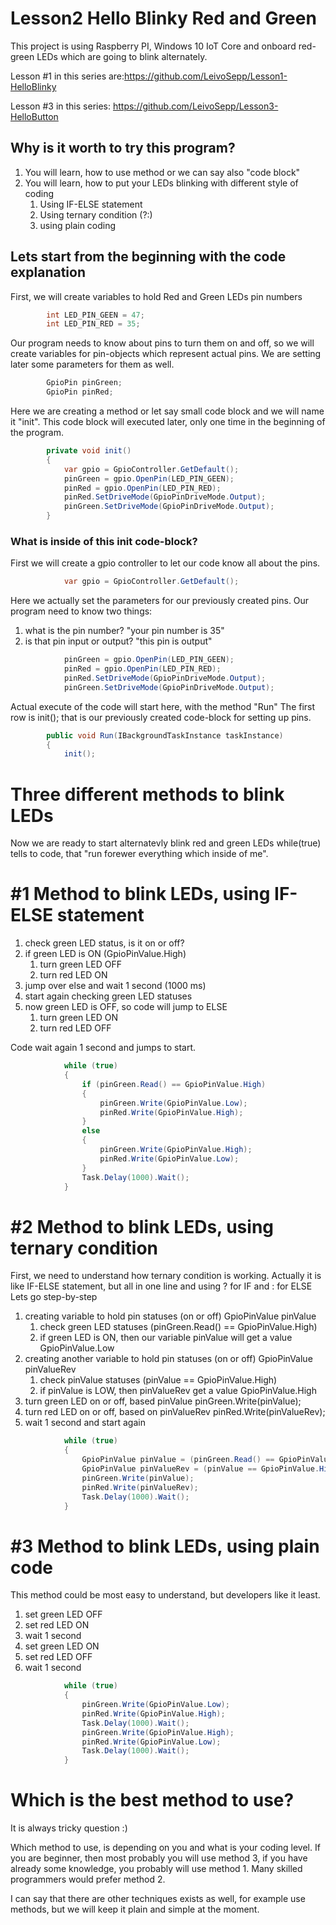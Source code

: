 # Lesson2 Hello Blinky Red and Green
This project is using Raspberry PI, Windows 10 IoT Core and onboard red-green LEDs which are going to blink alternately.

Lesson #1 in this series are:https://github.com/LeivoSepp/Lesson1-HelloBlinky

Lesson #3 in this series: https://github.com/LeivoSepp/Lesson3-HelloButton

## Why is it worth to try this program?

1. You will learn, how to use method or we can say also "code block"
2. You will learn, how to put your LEDs blinking with different style of coding
	1. Using IF-ELSE statement
	2. Using ternary condition (?:)
	3. using plain coding

## Lets start from the beginning with the code explanation
First, we will create variables to hold Red and Green LEDs pin numbers
```c#
        int LED_PIN_GEEN = 47;
        int LED_PIN_RED = 35;
```

Our program needs to know about pins to turn them on and off, so we will create variables for pin-objects which represent actual pins. 
We are setting later some parameters for them as well.
```c#
        GpioPin pinGreen;
        GpioPin pinRed;
```

Here we are creating a method or let say small code block and we will name it "init".
This code block will executed later, only one time in the beginning of the program.
```c#
        private void init()
        {
            var gpio = GpioController.GetDefault();
            pinGreen = gpio.OpenPin(LED_PIN_GEEN);
            pinRed = gpio.OpenPin(LED_PIN_RED);
            pinRed.SetDriveMode(GpioPinDriveMode.Output);
            pinGreen.SetDriveMode(GpioPinDriveMode.Output);
        }
```
### What is inside of this init code-block?

First we will create a gpio controller to let our code know all about the pins.
```c#
            var gpio = GpioController.GetDefault();
```

Here we actually set the parameters for our previously created pins.
Our program need to know two things:

1. what is the pin number? "your pin number is 35"
2. is that pin input or output? "this pin is output"

```c#
            pinGreen = gpio.OpenPin(LED_PIN_GEEN);
            pinRed = gpio.OpenPin(LED_PIN_RED);
            pinRed.SetDriveMode(GpioPinDriveMode.Output);
            pinGreen.SetDriveMode(GpioPinDriveMode.Output);
```

Actual execute of the code will start here, with the method "Run"
The first row is init(); that is our previously created code-block for setting up pins.
```c#
        public void Run(IBackgroundTaskInstance taskInstance)
        {
            init();
```

# Three different methods to blink LEDs
Now we are ready to start alternatevly blink red and green LEDs
while(true) tells to code, that "run forewer everything which inside of me".

# #1 Method to blink LEDs, using IF-ELSE statement

1. check green LED status, is it on or off?
2. if green LED is ON (GpioPinValue.High)
	1. turn green LED OFF
	2. turn red LED ON
3. jump over else and wait 1 second (1000 ms)
4. start again checking green LED statuses
5. now green LED is OFF, so code will jump to ELSE
	1. turn green LED ON
	2. turn red LED OFF

Code wait again 1 second and jumps to start.
```c#
            while (true)
            {
                if (pinGreen.Read() == GpioPinValue.High)
                {
                    pinGreen.Write(GpioPinValue.Low);
                    pinRed.Write(GpioPinValue.High);
                }
                else
                {
                    pinGreen.Write(GpioPinValue.High);
                    pinRed.Write(GpioPinValue.Low);
                }
                Task.Delay(1000).Wait();
            }
```

# #2 Method to blink LEDs, using ternary condition

First, we need to understand how ternary condition is working. Actually it is like IF-ELSE statement, but all in one line and using ? for IF and : for ELSE
Lets go step-by-step

1. creating variable to hold pin statuses (on or off) GpioPinValue pinValue
	1. check green LED statuses (pinGreen.Read() == GpioPinValue.High)
	2. if green LED is ON, then our variable pinValue will get a value GpioPinValue.Low 
2. creating another variable to hold pin statuses (on or off) GpioPinValue pinValueRev
	1. check pinValue statuses (pinValue == GpioPinValue.High)
	2. if pinValue is LOW, then pinValueRev get a value GpioPinValue.High
3. turn green LED on or off, based pinValue pinGreen.Write(pinValue);
4. turn red LED on or off, based on pinValueRev pinRed.Write(pinValueRev);
5. wait 1 second and start again

```c#
            while (true)
            {
                GpioPinValue pinValue = (pinGreen.Read() == GpioPinValue.High) ? GpioPinValue.Low : GpioPinValue.High;
                GpioPinValue pinValueRev = (pinValue == GpioPinValue.High) ? GpioPinValue.Low : GpioPinValue.High;
                pinGreen.Write(pinValue);
                pinRed.Write(pinValueRev);
				Task.Delay(1000).Wait();
            }
```

# #3 Method to blink LEDs, using plain code

This method could be most easy to understand, but developers like it least.

1. set green LED OFF
2. set red LED ON
3. wait 1 second
4. set green LED ON
5. set red LED OFF
6. wait 1 second

```c#
            while (true)
            {
                pinGreen.Write(GpioPinValue.Low);
                pinRed.Write(GpioPinValue.High);
                Task.Delay(1000).Wait();
                pinGreen.Write(GpioPinValue.High);
                pinRed.Write(GpioPinValue.Low);
                Task.Delay(1000).Wait();
            }
```

# Which is the best method to use?
It is always tricky question :)

Which method to use, is depending on you and what is your coding level. If you are beginner, then most probably you will use method 3, if you have already some knowledge, you probably will use method 1. 
Many skilled programmers would prefer method 2.

I can say that there are other techniques exists as well, for example use methods, but we will keep it plain and simple at the moment.
